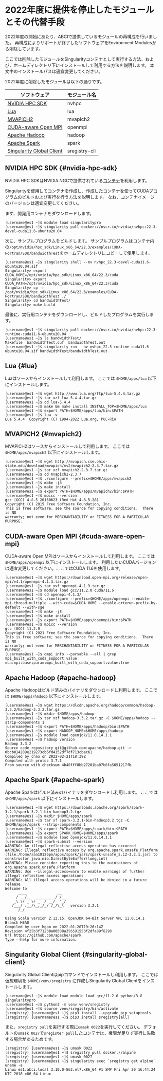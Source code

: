 
# 2022年度に提供を停止したモジュールとその代替手段

2022年度の開始にあたり、ABCIで提供しているモジュールの再構成を行いました。
再構成によりサポートが終了したソフトウェアをEnvironment Modulesから削除しています。

ここでは削除したモジュールをSingularityコンテナとして実行する方法、および、ホームディレクトリ下にインストールして利用する方法を説明します。
本文中のインストールパスは適宜変更してください。

2022年度に削除したモジュールは以下の通りです。

| ソフトウェア                                            | モジュール名  |
| ------------------------------------------------------- | ------------- |
| [NVIDIA HPC SDK](#nvidia-hpc-sdk)                       | nvhpc         |
| [Lua](#lua)                                             | lua           |
| [MVAPICH2](#mvapich2)                                   | mvapich2      |
| [CUDA-aware Open MPI](#cuda-aware-open-mpi)             | openmpi       |
| [Apache Hadoop](#apache-hadoop)                         | hadoop        |
| [Apache Spark](#apache-spark)                           | spark         |
| [Singularity Global Client](#singularity-global-client) | sregistry-cli |

## NVIDIA HPC SDK {#nvidia-hpc-sdk}

NVIDIA HPC SDKはNVIDIA NGCで提供されている[コンテナ](https://catalog.ngc.nvidia.com/orgs/nvidia/containers/nvhpc)を利用します。

Singularityを使用してコンテナを作成し、作成したコンテナを使ってCUDAプログラムのビルドおよび実行を行う方法を説明します。
なお、コンテナイメージのバージョンは適宜変更してください。

まず、開発用コンテナをダウンロードします。

```
[username@es1 ~]$ module load singularitypro
[username@es1 ~]$ singularity pull docker://nvcr.io/nvidia/nvhpc:22.3-devel-cuda11.6-ubuntu20.04
```

次に、サンプルプログラムをビルドします。
サンプルプログラムはコンテナ内の`/opt/nvidia/hpc_sdk/Linux_x86_64/22.3/examples/CUDA-Fortran/SDK/bandwidthTest`をホームディレクトリにコピーして使用します。

```
[username@es1 ~]$ singularity shell --nv nvhpc_22.3-devel-cuda11.6-ubuntu20.04.sif
Singularity> export CUDA_HOME=/opt/nvidia/hpc_sdk/Linux_x86_64/22.3/cuda
Singularity> export CUDA_PATH=/opt/nvidia/hpc_sdk/Linux_x86_64/22.3/cuda
Singularity> cp -r /opt/nvidia/hpc_sdk/Linux_x86_64/22.3/examples/CUDA-Fortran/SDK/bandwidthTest ./
Singularity> cd bandwidthTest/
Singularity> make build
```

最後に、実行用コンテナをダウンロードし、ビルドしたプログラムを実行します。

```
[username@es1 ~]$ singularity pull docker://nvcr.io/nvidia/nvhpc:22.3-runtime-cuda11.6-ubuntu20.04
[username@es1 ~]$ ls bandwidthTest/
Makefile  bandwidthTest.cuf  bandwidthTest.out
[username@es1 ~]$ singularity run --nv nvhpc_22.3-runtime-cuda11.6-ubuntu20.04.sif bandwidthTest/bandwidthTest.out
```

## Lua {#lua}

Luaはソースからインストールして利用します。
ここでは `$HOME/apps/lua` 以下にインストールします。

```
[username@es1 ~]$ wget http://www.lua.org/ftp/lua-5.4.4.tar.gz
[username@es1 ~]$ tar xzf lua-5.4.4.tar.gz
[username@es1 ~]$ cd lua-5.4.4
[username@es1 ~]$ make && make install INSTALL_TOP=$HOME/apps/lua
[username@es1 ~]$ export PATH=$HOME/apps/lua/bin:$PATH
[username@es1 ~]$ lua -v
Lua 5.4.4  Copyright (C) 1994-2022 Lua.org, PUC-Rio
```

## MVAPICH2 {#mvapich2}

MVAPICH2はソースからインストールして利用します。
ここでは `$HOME/apps/mvapich2` 以下にインストールします。

```
[username@es1 ~]$ wget http://mvapich.cse.ohio-state.edu/download/mvapich/mv2/mvapich2-2.3.7.tar.gz
[username@es1 ~]$ tar xzf mvapich2-2.3.7.tar.gz
[username@es1 ~]$ cd mvapich2-2.3.7
[username@es1 ~]$ ./configure --prefix=$HOME/apps/mvapich2
[username@es1 ~]$ make -j8
[username@es1 ~]$ make install
[username@es1 ~]$ export PATH=$HOME/apps/mvapich2/bin:$PATH
[username@es1 ~]$ mpicc --version
gcc (GCC) 4.8.5 20150623 (Red Hat 4.8.5-28)
Copyright (C) 2015 Free Software Foundation, Inc.
This is free software; see the source for copying conditions.  There is NO
warranty; not even for MERCHANTABILITY or FITNESS FOR A PARTICULAR PURPOSE.
```

## CUDA-aware Open MPI {#cuda-aware-open-mpi}

CUDA-aware Open MPIはソースからインストールして利用します。
ここでは `$HOME/apps/openmpi` 以下にインストールします。
利用したいCUDAバージョンは適宜変更してください。ここではCUDA 11.6を使用します。

```
[username@es1 ~]$ wget https://download.open-mpi.org/release/open-mpi/v4.1/openmpi-4.1.3.tar.gz
[username@es1 ~]$ tar xvf openmpi-4.1.3.tar.gz
[username@es1 ~]$ module load gcc/11.2.0 cuda/11.6
[username@es1 ~]$ cd openmpi-4.1.3/
[username@es1 ~]$ ./configure --prefix=$HOME/apps/openmpi --enable-mpi-thread-multiple --with-cuda=$CUDA_HOME --enable-orterun-prefix-by-default --with-sge
[username@es1 ~]$ make -j8
[username@es1 ~]$ make install
[username@es1 ~]$ export PATH=$HOME/apps/openmpi/bin:$PATH
[username@es1 ~]$ mpicc --version
gcc (GCC) 11.2.0
Copyright (C) 2021 Free Software Foundation, Inc.
This is free software; see the source for copying conditions.  There is NO
warranty; not even for MERCHANTABILITY or FITNESS FOR A PARTICULAR PURPOSE.
[username@es1 ~]$ ompi_info --parsable --all | grep mpi_built_with_cuda_support:value
mca:mpi:base:param:mpi_built_with_cuda_support:value:true
```

## Apache Hadoop {#apache-hadoop}

Apache Hadoopはビルド済みのバイナリをダウンロードし利用します。
ここでは `$HOME/apps/hadoop` 以下にインストールします。

```
[username@es1 ~]$ wget https://dlcdn.apache.org/hadoop/common/hadoop-3.3.2/hadoop-3.3.2.tar.gz
[username@es1 ~]$ mkdir $HOME/apps/hadoop
[username@es1 ~]$ tar xzf hadoop-3.3.2.tar.gz -C $HOME/apps/hadoop --strip-components 1
[username@es1 ~]$ export PATH=$HOME/apps/hadoop/bin:$PATH
[username@es1 ~]$ export HADOOP_HOME=$HOME/apps/hadoop
[username@es1 ~]$ module load openjdk/11.0.14.1.1
[username@es1 ~]$ hadoop version
Hadoop 3.3.2
Source code repository git@github.com:apache/hadoop.git -r 0bcb014209e219273cb6fd4152df7df713cbac61
Compiled by chao on 2022-02-21T18:39Z
Compiled with protoc 3.7.1
From source with checksum 4b40fff8bb27201ba07b6fa5651217fb
```


## Apache Spark {#apache-spark}

Apache Sparkはビルド済みのバイナリをダウンロードし利用します。
ここでは `$HOME/apps/spark` 以下にインストールします。

```
[username@es1 ~]$ wget https://downloads.apache.org/spark/spark-3.2.1/spark-3.2.1-bin-hadoop3.2.tgz
[username@es1 ~]$ mkdir $HOME/apps/spark
[username@es1 ~]$ tar xf spark-3.2.1-bin-hadoop3.2.tgz -C $HOME/apps/spark --strip-components 1
[username@es1 ~]$ export PATH=$HOME/apps/spark/bin:$PATH
[username@es1 ~]$ export SPARK_HOME=$HOME/apps/spark
[username@es1 ~]$ module load openjdk/11.0.14.1.1
[username@es1 ~]$ spark-submit --version
WARNING: An illegal reflective access operation has occurred
WARNING: Illegal reflective access by org.apache.spark.unsafe.Platform (file:/home/aaa10126pn/apps/spark/jars/spark-unsafe_2.12-3.2.1.jar) to constructor java.nio.DirectByteBuffer(long,int)
WARNING: Please consider reporting this to the maintainers of org.apache.spark.unsafe.Platform
WARNING: Use --illegal-access=warn to enable warnings of further illegal reflective access operations
WARNING: All illegal access operations will be denied in a future release
Welcome to
      ____              __
     / __/__  ___ _____/ /__
    _\ \/ _ \/ _ `/ __/  '_/
   /___/ .__/\_,_/_/ /_/\_\   version 3.2.1
      /_/
                        
Using Scala version 2.12.15, OpenJDK 64-Bit Server VM, 11.0.14.1
Branch HEAD
Compiled by user hgao on 2022-01-20T19:26:14Z
Revision 4f25b3f71238a00508a356591553f2dfa89f8290
Url https://github.com/apache/spark
Type --help for more information.
```

## Singularity Global Client {#singularity-global-client}

Singularity Global Clientはpipコマンドでインストールし利用します。
ここでは仮想環境を `$HOME/venv/sregistry` に作成しSingularity Global Clientをインストールします。

```
[username@es1 ~]$ module load module load gcc/11.2.0 python/3.8 singularitypro
[username@es1 ~]$ python3 -m venv venv/sregistry
[username@es1 ~]$ source venv/sregistry/bin/activate
(sregistry) [username@es1 ~]$ pip3 install --upgrade pip setuptools
(sregistry) [username@es1 ~]$ pip3 install sregistry[all]
```

また、`sregistry pull`を実行する際に`umask 0022`を実行してください。
デフォルトの`umask 0027`で`sregister pull`したコンテナは、権限が足りず実行に失敗する場合があるためです。

```
(sregistry) [username@es1 ~]$ umask 0022
(sregistry) [username@es1 ~]$ sregistry pull docker://alpine
(sregistry) [username@es1 ~]$ umask 0027
(sregistry) [username@es1 ~]$ singularity exec `sregistry get alpine` uname -a
Linux es1.abci.local 3.10.0-862.el7.x86_64 #1 SMP Fri Apr 20 16:44:24 UTC 2018 x86_64 Linux
```

